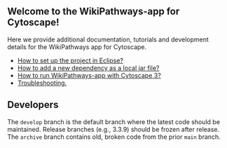 ## Welcome to the WikiPathways-app for Cytoscape!

Here we provide additional documentation, tutorials and development details for the WikiPathways app for Cytoscape.

* [How to set up the project in Eclipse?](../../wiki/Eclipse-setup)
* [How to add a new dependency as a local jar file?](../../wiki/Add-local-dependency)
* [How to run WikiPathways-app with Cytoscape 3?](../../wiki/Run-WikiPathways-app)
* [Troubleshooting.](../../wiki/Troubleshooting)

## Developers

The `develop` branch is the default branch where the latest code should be maintained. Release branches (e.g., 3.3.9) should be frozen after release. The `archive` branch contains old, broken code from the prior `main` branch.
